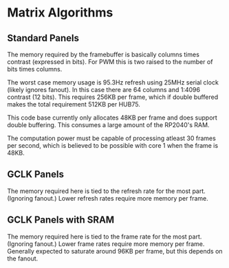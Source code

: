 # Matrix Algorithms
## Standard Panels
The memory required by the framebuffer is basically columns times contrast (expressed in bits). For PWM this is two raised to the number of bits times columns.

The worst case memory usage is 95.3Hz refresh using 25MHz serial clock (likely ignores fanout). In this case there are 64 columns and 1:4096 contrast (12 bits). This requires 256KB per frame, which if double buffered makes the total requirement 512KB per HUB75.

This code base currently only allocates 48KB per frame and does support double buffering. This consumes a large amount of the RP2040's RAM.

The computation power must be capable of processing atleast 30 frames per second, which is believed to be possible with core 1 when the frame is 48KB.

## GCLK Panels
The memory required here is tied to the refresh rate for the most part. (Ignoring fanout.) Lower refresh rates require more memory per frame.

## GCLK Panels with SRAM
The memory required here is tied to the frame rate for the most part. (Ignoring fanout.) Lower frame rates require more memory per frame. Generally expected to saturate around 96KB per frame, but this depends on the fanout.
